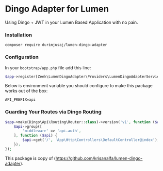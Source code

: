 # Dingo Adapter for Lumen
Using Dingo + JWT in your Lumen Based Application with no pain.

### Installation

```
composer require durimjusaj/lumen-dingo-adapter
```

### Configuration

In your `bootstrap/app.php` file add this line:

```php
$app->register(Zeek\LumenDingoAdapter\Providers\LumenDingoAdapterServiceProvider::class);
```

Below is environment variable you should configure to make this package works out of the box:

```env
API_PREFIX=api
```

### Guarding Your Routes via Dingo Routing

```php
$app->make(Dingo\Api\Routing\Router::class)->version('v1', function ($api) {
    $api->group([
        'middleware' => 'api.auth',
    ], function ($api) {
        $api->get('/', 'App\Http\Controllers\DefaultController@index');
    });
});
```


This package is copy of (https://github.com/krisanalfa/lumen-dingo-adapter).